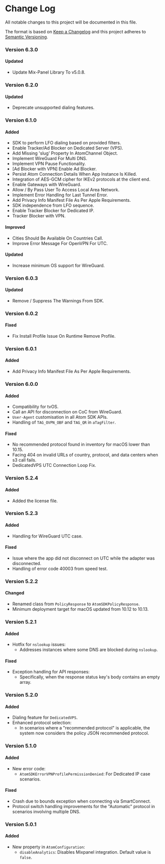 # Change Log
All notable changes to this project will be documented in this file.
 
The format is based on [Keep a Changelog](http://keepachangelog.com/)
and this project adheres to [Semantic Versioning](http://semver.org/).

### Version 6.3.0

#### Updated
- Update Mix-Panel Library To v5.0.8.

### Version 6.2.0

#### Updated
- Deprecate unsupported dialing features.

### Version 6.1.0

#### Added
- SDK to perform LFO dialing based on provided filters.
- Enable Tracker/Ad Blocker on Dedicated Server (VPS).
- Add Missing 'slug' Property In AtomChannel Object.
- Implement WireGuard For Multi DNS.
- Implement VPN Pause Functionality.
- [Ad Blocker with VPN] Enable Ad Blocker.
- Persist Atom Connection Details When App Instance Is Killed.
- Integration of AES-GCM cipher for IKEv2 protocols at the client end.
- Enable Gateways with WireGuard.
- Allow / By Pass User To Access Local Area Network.
- Implement Error Handling for Last Tunnel Error.
- Add Privacy Info Manifest File As Per Apple Requirements.
- SDK independence from LFO sequence.
- Enable Tracker Blocker for Dedicated IP.
- Tracker Blocker with VPN.

#### Improved
- Cities Should Be Available On Countries Call.
- Improve Error Message For OpenVPN For UTC.

#### Updated
- Increase minimum OS support for WireGuard.

### Version 6.0.3

#### Updated
- Remove / Suppress The Warnings From SDK.

### Version 6.0.2

#### Fixed
- Fix Install Profile Issue On Runtime Remove Profile.

### Version 6.0.1

#### Added
- Add Privacy Info Manifest File As Per Apple Requirements.

### Version 6.0.0

#### Added
- Compatibility for tvOS.
- Call an API for disconnection on CoC from WireGuard.
- `User-Agent` customisation in all Atom SDK APIs.
- Handling of `TAG_OVPN_OBF` and `TAG_QR` in `aTagFilter`.

#### Fixed
- No recommended protocol found in inventory for macOS lower than 10.15.
- Facing 404 on invalid URLs of country, protocol, and data centers when s3 call fails.
- DedicatedVPS UTC Connection Loop Fix.

### Version 5.2.4

#### Added
- Added the license file.

### Version 5.2.3

#### Added
- Handling for WireGuard UTC case.

#### Fixed
- Issue where the app did not disconnect on UTC while the adapter was disconnected.
- Handling of error code 40003 from speed test.

### Version 5.2.2

#### Changed
- Renamed class from `PolicyResponse` to `AtomSDKPolicyResponse`.
- Minimum deployment target for macOS updated from 10.12 to 10.13.

### Version 5.2.1

#### Added
- Hotfix for `nslookup` issues:
  - Addresses instances where some DNS are blocked during `nslookup`.

#### Fixed
- Exception handling for API responses:
  - Specifically, when the response status key's body contains an empty array.

### Version 5.2.0

#### Added
- Dialing feature for `DedicatedVPS`.
- Enhanced protocol selection:
  - In scenarios where a "recommended protocol" is applicable, the system now considers the policy JSON recommended protocol.

### Version 5.1.0

#### Added
- New error code:
  - `AtomSDKErrorVPNProfilePermissionDenied`: For Dedicated IP case scenarios.

#### Fixed
- Crash due to bounds exception when connecting via SmartConnect.
- Protocol switch handling improvements for the "Automatic" protocol in scenarios involving multiple DNS.

### Version 5.0.1

#### Added
- New property in `AtomConfiguration`:
  - `disableAnalytics`: Disables Mixpanel integration. Default value is `false`.



